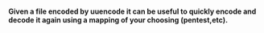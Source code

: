 #### Given a file encoded by uuencode it can be useful to quickly encode and decode it again using a mapping of your choosing (pentest,etc).
